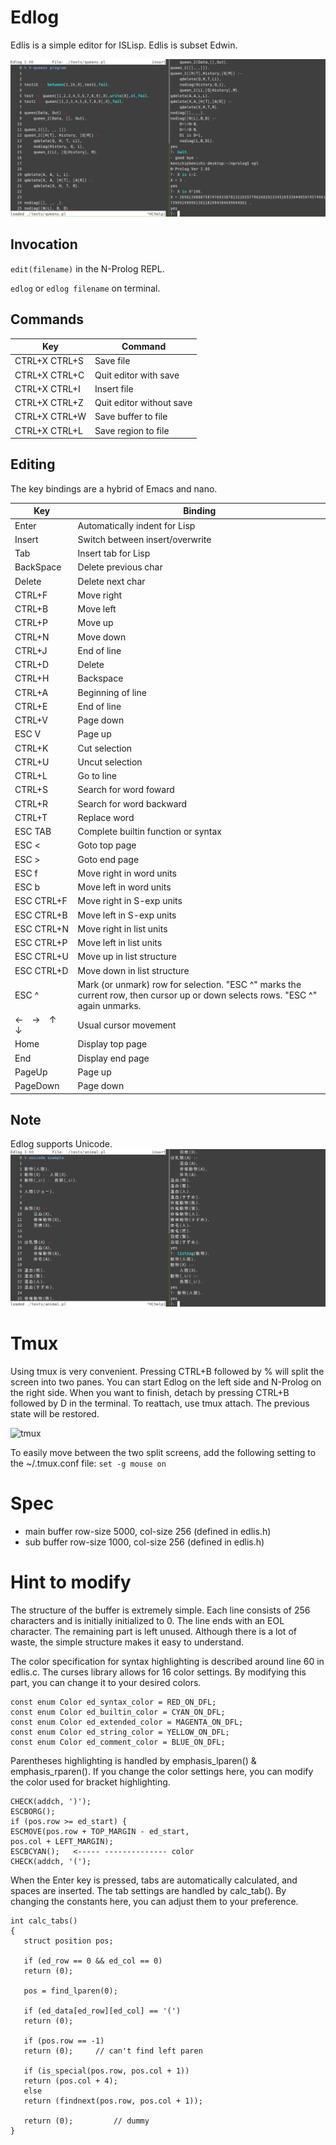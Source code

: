 # Edlog
Edlis is a simple editor for ISLisp. Edlis is subset Edwin.

![Edlog](screen1.png)

## Invocation
`edit(filename)` in the N-Prolog REPL.

`edlog` or `edlog filename` on terminal.

## Commands

| Key           | Command                 |
| ------------- | ------------------------|
| CTRL+X CTRL+S | Save file               |
| CTRL+X CTRL+C | Quit editor with save   |
| CTRL+X CTRL+I | Insert file             |
| CTRL+X CTRL+Z | Quit editor without save|
| CTRL+X CTRL+W | Save buffer to file     |
| CTRL+X CTRL+L | Save region to file     |

## Editing
The key bindings are a hybrid of Emacs and nano.

| Key       | Binding                         |
| --------- | ------------------------------- |
| Enter     | Automatically indent for Lisp   |
| Insert    | Switch between insert/overwrite |
| Tab       | Insert tab for Lisp             |
| BackSpace | Delete previous char            |
| Delete    | Delete next char                |
| CTRL+F    | Move right                      |
| CTRL+B    | Move left                       |
| CTRL+P    | Move up                         |
| CTRL+N    | Move down                       |
| CTRL+J    | End of line                     |
| CTRL+D    | Delete                          |
| CTRL+H    | Backspace                       |
| CTRL+A    | Beginning of line               |
| CTRL+E    | End of line                     |
| CTRL+V    | Page down                       |
| ESC V     | Page up                         |
| CTRL+K    | Cut selection                   |
| CTRL+U    | Uncut selection                 |
| CTRL+L    | Go to line                      |
| CTRL+S    | Search for word foward          |
| CTRL+R    | Search for word backward        |
| CTRL+T    | Replace word                    |
| ESC TAB   | Complete builtin function or syntax |
| ESC <     | Goto top page                   |
| ESC >     | Goto end page                   |
| ESC f     | Move right in word units        |
| ESC b     | Move left in word units         |
| ESC CTRL+F| Move right in S-exp units       |
| ESC CTRL+B| Move left in S-exp units        |
| ESC CTRL+N| Move right in list units        |
| ESC CTRL+P| Move left in list units         |
| ESC CTRL+U| Move up in list structure       |
| ESC CTRL+D| Move down in list structure     |
| ESC ^     | Mark (or unmark) row for selection. "ESC ^" marks the current row, then cursor up or down selects rows. "ESC ^" again unmarks.|
| ←　→　↑　↓　| Usual cursor movement          |
| Home      | Display top page                |
| End       | Display end page                |
| PageUp    | Page up                         |
| PageDown  | Page down                       |


## Note
Edlog supports Unicode.
![Edlog](screen2.png)

# Tmux
Using tmux is very convenient. Pressing CTRL+B followed by % will split the screen into two panes. You can start Edlog on the left side and N-Prolog on the right side. When you want to finish, detach by pressing CTRL+B followed by D in the terminal. To reattach, use tmux attach. The previous state will be restored.

![tmux](screen7.png)

To easily move between the two split screens, add the following setting to the ~/.tmux.conf file:
`set -g mouse on`

# Spec 

- main buffer  row-size  5000, col-size 256 (defined in edlis.h)
- sub buffer  row-size 1000, col-size 256 (defined in edlis.h)

# Hint to modify
The structure of the buffer is extremely simple. Each line consists of 256 characters and is initially initialized to 0. The line ends with an EOL character. The remaining part is left unused. Although there is a lot of waste, the simple structure makes it easy to understand.

The color specification for syntax highlighting is described around line 60 in edlis.c. The curses library allows for 16 color settings. By modifying this part, you can change it to your desired colors.

```
const enum Color ed_syntax_color = RED_ON_DFL;
const enum Color ed_builtin_color = CYAN_ON_DFL;
const enum Color ed_extended_color = MAGENTA_ON_DFL;
const enum Color ed_string_color = YELLOW_ON_DFL;
const enum Color ed_comment_color = BLUE_ON_DFL;

```

 Parentheses highlighting is handled by emphasis_lparen() & emphasis_rparen(). If you change the color settings here, you can modify the color used for bracket highlighting.

 ```
CHECK(addch, ')');
ESCBORG();
if (pos.row >= ed_start) {
ESCMOVE(pos.row + TOP_MARGIN - ed_start,
pos.col + LEFT_MARGIN);
ESCBCYAN();   <----- -------------- color
CHECK(addch, '(');
 ```

 When the Enter key is pressed, tabs are automatically calculated, and spaces are inserted. The tab settings are handled by calc_tab(). By changing the constants here, you can adjust them to your preference.

 ```
 int calc_tabs()
{
    struct position pos;

    if (ed_row == 0 && ed_col == 0)
	return (0);

    pos = find_lparen(0);

    if (ed_data[ed_row][ed_col] == '(')
	return (0);

    if (pos.row == -1)
	return (0);		// can't find left paren

    if (is_special(pos.row, pos.col + 1))
	return (pos.col + 4);
    else
	return (findnext(pos.row, pos.col + 1));

    return (0);			// dummy
}

 ```